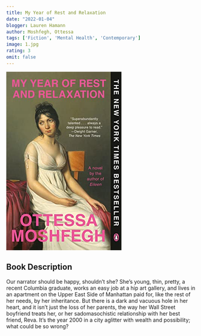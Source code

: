 ```yaml
---
title: My Year of Rest and Relaxation
date: "2022-01-04"
blogger: Lauren Hamann
author: Moshfegh, Ottessa
tags: ['Fiction', 'Mental Health', 'Contemporary']
image: 1.jpg
rating: 3
omit: false
---
```


![Book Cover](1.jpg)

## Book Description

Our narrator should be happy, shouldn’t she? She’s young, thin, pretty, a recent Columbia graduate, works an easy job at a hip art gallery, and lives in an apartment on the Upper East Side of Manhattan paid for, like the rest of her needs, by her inheritance. But there is a dark and vacuous hole in her heart, and it isn’t just the loss of her parents, the way her Wall Street boyfriend treats her, or her sadomasochistic relationship with her best friend, Reva. It’s the year 2000 in a city aglitter with wealth and possibility; what could be so wrong?
